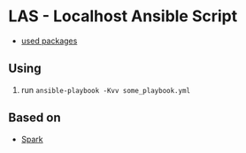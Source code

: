 LAS - Localhost Ansible Script
==============================

* [used packages](docs/used_packages.md)


Using
-----
1. run `ansible-playbook -Kvv some_playbook.yml`


Based on
--------
* [Spark](https://github.com/pigmonkey/spark)

